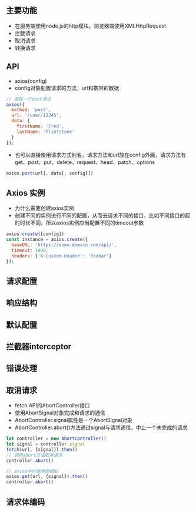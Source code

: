 ## 主要功能

- 在服务端使用node.js的http模块，浏览器端使用XMLHttpRequest
- 拦截请求
- 取消请求
- 转换请求

## API

- axios(config)
- config对象配置请求的方法，url和携带的数据

```js
// 发起一个post请求
axios({
  method: 'post',
  url: '/user/12345',
  data: {
    firstName: 'Fred',
    lastName: 'Flintstone'
  }
});
```

- 也可以直接使用请求方式别名，请求方法和url放在config外面，请求方法有get、post、put、delete、request、head、patch、options

```js
axios.post(url[, data[, config]])
```

## Axios 实例

- 为什么需要创建axios实例
- 创建不同的实例进行不同的配置，从而去请求不同的接口，比如不同接口的超时时长不同，所以axios实例应当配置不同的timeout参数

```js
axios.create([config])
const instance = axios.create({
  baseURL: 'https://some-domain.com/api/',
  timeout: 1000,
  headers: {'X-Custom-Header': 'foobar'}
});
```

## 请求配置

## 响应结构

## 默认配置

## 拦截器interceptor

## 错误处理

## 取消请求

- fetch API的AbortController接口
- 使用AbortSignal对象完成和请求的通信
- AbortController.signal属性是一个AbortSignal对象
- AbortController.abort()方法通过signal与请求通信，中止一个未完成的请求

```js
let controller = new AbortController()
let signal = controller.signal
fetch(url, {signal}).then()
// 调用abort方法取消请求
controller.abort()

// axios中的使用很相似
axios.get(url, {signal}).then()
controller.abort()
```



## 请求体编码